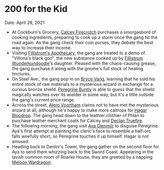 # 200 for the Kid

Date: April 28, 2021

- At Cockburn's Grocery, [Calcey Firecrotch](../Characters/Calcey%20Firecrotch/%21index.md) purchases a smorgasbord of cooking ingredients, preparing to cook up a storm once the gang hit the road again. As the gang check their coin purses, they debate the best way to increase their income.
- Visiting [Fillistrom's Apothecary](../Characters/Fillistrom%20Wunderkundoodle/%F0%9F%8C%BF%20Fillistrom%27s%20Apothecary/%21index.md), the gang are treated to a demo of "Villona's black goo", the new substance cooked up by [Fillistrom Wunderkundoodle](../Characters/Fillistrom%20Wunderkundoodle/%21index.md)'s daughter. Pleased with the chaos-causing grease, the gang purchase it along with the gnome's full stock of healing tinctures.
- On Steel Ave., the gang pop in on [Bryce Vang](../Characters/Bryce%20Vang.md), learning that he sold his entire stock of raw materials to a mysterious wizard in exchange for a curious bronze shield. [Peregrine Buntly](../Characters/Peregrine%20Buntly/%21index.md) is able to guess that the shield magically watches over its wielder in some way, but it's a little outside the gang's current price range.
- Across the street, [Alero Voortham](../Characters/Alero%20Voortham.md) claims not to have met the mysterious wizard at all, although he's happy to make more caltrops for [Hagar Bloodrop](../Characters/Hagar%20Bloodrop/%21index.md). The gang head down to the leathier clothier of Phlan to purchase leather merchant coats for Calcey and [Declan Truefire](../Characters/Declan%20Truefire/%21index.md).
- The following morning, the gang visit [Aya Glenmiir](../Characters/Aya%20Glenmiir.md) to disguise Peregrine. Aya's first attempt at painting the cleric's face to resemble a half-orc falls woefully short, so Peregrine touches it up himself. Hagar is not amused.
- Heading back to Denlor's Tower, the gang gather on the second floor for Aya to send them whizzing back to the Sword Coast. Appearing in the lavish common room of Roarke House, they are greeted by a napping [Meloon Wardragon](../Characters/Meloon%20Wardragon.md).